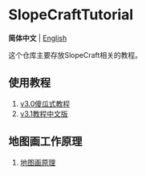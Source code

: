 # SlopeCraftTutorial

**简体中文** | [English](./README_EN.md)

 这个仓库主要存放SlopeCraft相关的教程。

## 使用教程
1. [v3.0傻瓜式教程](./v3.0Tutorial/傻瓜级使用教程.md)
2. [v3.1教程中文版](./v3.1Tutorial/v3.1教程中文版.md)

## 地图画工作原理
1. [地图画原理](./BasicPrinciple/Principle%20of%20map%20pixel%20arts.md)